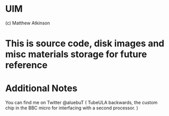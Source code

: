 # UIM

(c) Matthew Atkinson

# This is source code, disk images and misc materials storage for future reference

# Additional Notes

You can find me on Twitter @aluebuT ( TubeULA backwards, the custom chip in the BBC micro for interfacing with a second processor. )
